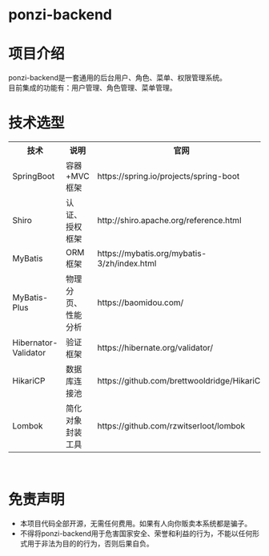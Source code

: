 # ponzi-backend
# 项目介绍
ponzi-backend是一套通用的后台用户、角色、菜单、权限管理系统。  
目前集成的功能有：用户管理、角色管理、菜单管理。
# 技术选型  
<table style="width: 100%">
<tr>
<th style="text-align: center">技术</th>
<th style="text-align: center">说明</th>
<th style="text-align: center">官网</th>
</tr>
<tr>
<td style="text-align: left">SpringBoot</td>
<td style="text-align: left">容器+MVC框架</td>
<td style="text-align: left">https://spring.io/projects/spring-boot</td>
</tr>
<tr>
<td style="text-align: left">Shiro</td>
<td style="text-align: left">认证、授权框架</td>
<td style="text-align: left">http://shiro.apache.org/reference.html</td>
</tr>
<tr>
<td style="text-align: left">MyBatis</td>
<td style="text-align: left">ORM框架</td>
<td style="text-align: left">https://mybatis.org/mybatis-3/zh/index.html</td>
</tr>
<tr>
<td style="text-align: left">MyBatis-Plus</td>
<td style="text-align: left">物理分页、性能分析</td>
<td style="text-align: left">https://baomidou.com/</td>
</tr>
<tr>
<td style="text-align: left">Hibernator-Validator</td>
<td style="text-align: left">验证框架</td>
<td style="text-align: left">https://hibernate.org/validator/</td>
</tr>
<tr>
<td style="text-align: left">HikariCP</td>
<td style="text-align: left">数据库连接池</td>
<td style="text-align: left">https://github.com/brettwooldridge/HikariCP</td>
</tr>
<tr>
<td style="text-align: left">Lombok</td>
<td style="text-align: left">简化对象封装工具</td>
<td style="text-align: left">https://github.com/rzwitserloot/lombok</td>
</tr>
</table>
<br/>

# 免责声明
* 本项目代码全部开源，无需任何费用。如果有人向你贩卖本系统都是骗子。  
* 不得将ponzi-backend用于危害国家安全、荣誉和利益的行为，不能以任何形式用于非法为目的的行为，否则后果自负。